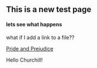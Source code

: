 ## This is a new test page
#### lets see what happens

what if I add a link to a file??

[Pride and Prejudice](pride_and_prejudice.txt)


Hello Churchill!
